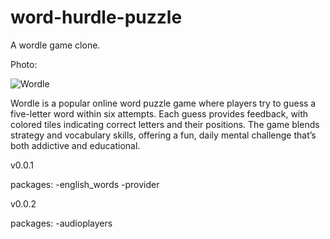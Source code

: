 
# word-hurdle-puzzle
A wordle game clone.

Photo:



![Wordle](https://github.com/user-attachments/assets/ef1e7a6d-522d-4ebe-b317-6fae7afb73c5)


Wordle is a popular online word puzzle game where players try to guess a five-letter word within six attempts.
Each guess provides feedback, with colored tiles indicating correct letters and their positions. 
The game blends strategy and vocabulary skills, offering a fun, daily mental challenge that’s both addictive and educational.

v0.0.1

packages:
	  -english_words
	  -provider

v0.0.2   
 
packages: 
          -audioplayers
